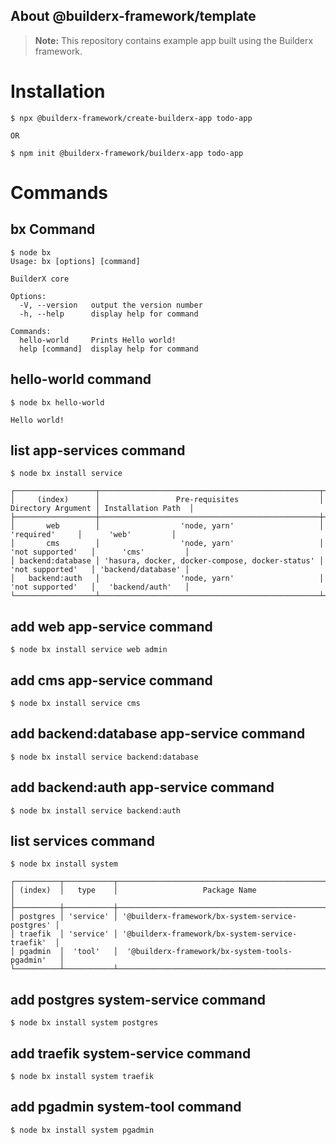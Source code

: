 ## About @builderx-framework/template

> **Note:** This repository contains example app built using the Builderx framework.

# Installation

```shell
$ npx @builderx-framework/create-builderx-app todo-app

OR

$ npm init @builderx-framework/builderx-app todo-app
```

# Commands

## bx Command

```shell
$ node bx
Usage: bx [options] [command]

BuilderX core

Options:
  -V, --version   output the version number
  -h, --help      display help for command

Commands:
  hello-world     Prints Hello world!
  help [command]  display help for command
```

## hello-world command

```shell
$ node bx hello-world

Hello world!
```

## list app-services command

```shell
$ node bx install service

┌──────────────────┬─────────────────────────────────────────────────┬────────────────────┬────────────────────┐
│     (index)      │                 Pre-requisites                  │ Directory Argument │ Installation Path  │
├──────────────────┼─────────────────────────────────────────────────┼────────────────────┼────────────────────┤
│       web        │                  'node, yarn'                   │     'required'     │      'web'         │
│       cms        │                  'node, yarn'                   │  'not supported'   │      'cms'         │
│ backend:database │ 'hasura, docker, docker-compose, docker-status' │  'not supported'   │ 'backend/database' │
│   backend:auth   │                  'node, yarn'                   │  'not supported'   │   'backend/auth'   │
└──────────────────┴─────────────────────────────────────────────────┴────────────────────┴────────────────────┘

```

## add web app-service command

```shell
$ node bx install service web admin
```

## add cms app-service command

```shell
$ node bx install service cms
```

## add backend:database app-service command

```shell
$ node bx install service backend:database

```

## add backend:auth app-service command

```shell
$ node bx install service backend:auth
```

## list services command

```shell
$ node bx install system

┌──────────┬───────────┬──────────────────────────────────────────────────┐
│ (index)  │   type    │                   Package Name                   │
├──────────┼───────────┼──────────────────────────────────────────────────┤
│ postgres │ 'service' │ '@builderx-framework/bx-system-service-postgres' │
│ traefik  │ 'service' │ '@builderx-framework/bx-system-service-traefik'  │
│ pgadmin  │  'tool'   │  '@builderx-framework/bx-system-tools-pgadmin'   │
└──────────┴───────────┴──────────────────────────────────────────────────┘
```

## add postgres system-service command

```shell
$ node bx install system postgres
```

## add traefik system-service command

```shell
$ node bx install system traefik
```

## add pgadmin system-tool command

```shell
$ node bx install system pgadmin
```
